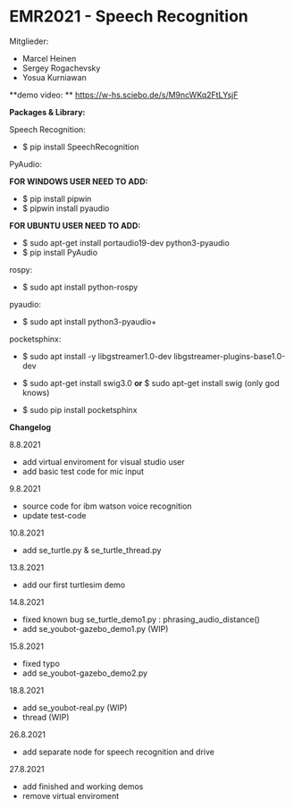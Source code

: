 # EMR2021 - Speech Recognition
Mitglieder:
- Marcel Heinen
- Sergey Rogachevsky
- Yosua Kurniawan

**demo video: **
https://w-hs.sciebo.de/s/M9ncWKq2FtLYsjF

**Packages & Library:**

Speech Recognition:
- $ pip install SpeechRecognition

PyAudio:

**FOR WINDOWS USER NEED TO ADD:**
- $ pip install pipwin
- $ pipwin install pyaudio

**FOR UBUNTU USER NEED TO ADD:**
- $ sudo apt-get install portaudio19-dev python3-pyaudio
- $ pip install PyAudio

rospy:

- $ sudo apt install python-rospy

pyaudio:

- $ sudo apt install python3-pyaudio+

pocketsphinx:
- $ sudo apt install -y libgstreamer1.0-dev libgstreamer-plugins-base1.0-dev
- $ sudo apt-get install swig3.0 **or** $ sudo apt-get install swig (only god knows)

- $ sudo pip install pocketsphinx

**Changelog**

8.8.2021
- add virtual enviroment for visual studio user
- add basic test code for mic input

9.8.2021
- source code for ibm watson voice recognition
- update test-code

10.8.2021
- add se_turtle.py & se_turtle_thread.py

13.8.2021
- add our first turtlesim demo

14.8.2021
- fixed known bug se_turtle_demo1.py : phrasing_audio_distance()
- add se_youbot-gazebo_demo1.py (WIP)

15.8.2021
- fixed typo
- add se_youbot-gazebo_demo2.py

18.8.2021
- add se_youbot-real.py (WIP)
- thread (WIP)

26.8.2021
- add separate node for speech recognition and drive

27.8.2021
- add finished and working demos
- remove virtual enviroment
